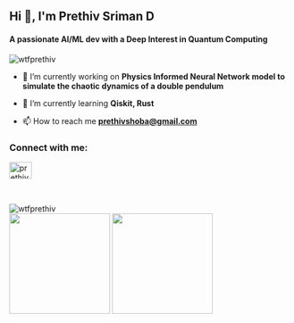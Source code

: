 <h2>Hi 👋, I'm Prethiv Sriman D</h2>
<h4>A passionate AI/ML dev with a Deep Interest in Quantum Computing</h4>
<p align="left"> <img src="https://komarev.com/ghpvc/?username=wtfprethiv&label=Profile%20views&color=0e75b6&style=flat" alt="wtfprethiv" /> </p>

- 🔭 I’m currently working on **Physics Informed Neural Network model to simulate the chaotic dynamics of a double pendulum**

- 🌱 I’m currently learning **Qiskit, Rust**

- 📫 How to reach me **prethivshoba@gmail.com**
<h3 align="left">Connect with me:</h3>
<p align="left">
<a href="https://linkedin.com/in/prethiv sriman" target="blank"><img align="center" src="https://raw.githubusercontent.com/rahuldkjain/github-profile-readme-generator/master/src/images/icons/Social/linked-in-alt.svg" alt="prethiv sriman" height="30" width="40" /></a>
</p>

<br>
<p align="left">
  <img src="https://github-profile-trophy.vercel.app/?username=wtfprethiv&title=-Reviews&&theme=onestar&no-frame=true" alt="wtfprethiv" />
    </br>
  <img src="https://github-readme-stats.vercel.app/api/top-langs?username=wtfprethiv&show_icons=true&locale=en&layout=compact&line_height=20&title_color=ffffff&text_color=ffffff&bg_color=000000&hide_border=true&border_radius=10" height="180px"/>
  <img src="https://github-readme-stats.vercel.app/api?username=wtfprethiv&show_icons=true&locale=en&line_height=20&title_color=ffffff&text_color=ffffff&icon_color=ffffff&bg_color=000000&hide_border=true&border_radius=10" height="180px"/>

  
</p>






